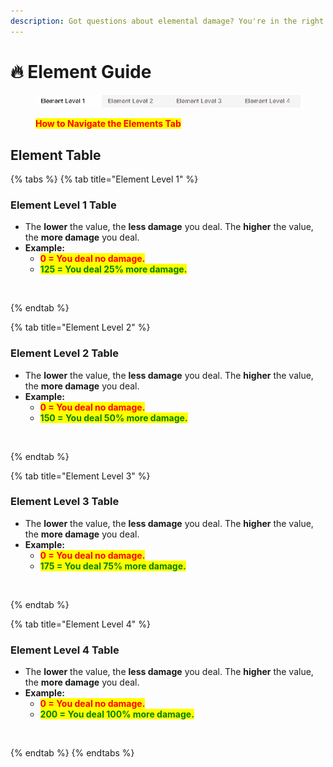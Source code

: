 ```yaml
---
description: Got questions about elemental damage? You're in the right place!
---
```


# 🔥 Element Guide

<figure><img src="../.gitbook/assets/5123.gif" alt=""><figcaption><p><mark style="color:red;"><strong>How to Navigate the Elements Tab</strong></mark></p></figcaption></figure>

## Element Table

{% tabs %}
{% tab title="Element Level 1" %}
### Element Level 1 Table

* The **lower** the value, the **less damage** you deal. The **higher** the value, the **more damage** you deal.
* **Example:**
  * <mark style="color:red;">**0 = You deal no damage.**</mark>
  * <mark style="color:green;">**125 = You deal 25% more damage.**</mark>

<figure><img src="../.gitbook/assets/Guia_de_Elementos_Nivel_1.png" alt=""><figcaption></figcaption></figure>
{% endtab %}

{% tab title="Element Level 2" %}
### Element Level 2 Table

* The **lower** the value, the **less damage** you deal. The **higher** the value, the **more damage** you deal.
* **Example:**
  * <mark style="color:red;">**0 = You deal no damage.**</mark>
  * <mark style="color:green;">**150 = You deal 50% more damage.**</mark>

<figure><img src="../.gitbook/assets/Guia_de_Elementos_Nivel_2.png" alt=""><figcaption></figcaption></figure>
{% endtab %}

{% tab title="Element Level 3" %}
### Element Level 3 Table

* The **lower** the value, the **less damage** you deal. The **higher** the value, the **more damage** you deal.
* **Example:**
  * <mark style="color:red;">**0 = You deal no damage.**</mark>
  * <mark style="color:green;">**175 = You deal 75% more damage.**</mark>

<figure><img src="../.gitbook/assets/Guia_de_Elementos_Nivel_3.png" alt=""><figcaption></figcaption></figure>
{% endtab %}

{% tab title="Element Level 4" %}
### Element Level 4 Table

* The **lower** the value, the **less damage** you deal. The **higher** the value, the **more damage** you deal.
* **Example:**
  * <mark style="color:red;">**0 = You deal no damage.**</mark>
  * <mark style="color:green;">**200 = You deal 100% more damage.**</mark>

<figure><img src="../.gitbook/assets/Guia_de_Elementos_Nivel_4.png" alt=""><figcaption></figcaption></figure>
{% endtab %}
{% endtabs %}
